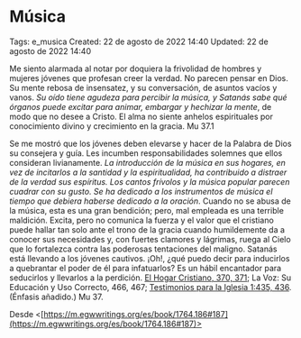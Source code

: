 # Música

Tags: e_musica
Created: 22 de agosto de 2022 14:40
Updated: 22 de agosto de 2022 14:40

Me siento alarmada al notar por doquiera la frivolidad de hombres y mujeres jóvenes que profesan creer la verdad. No parecen pensar en Dios. Su mente rebosa de insensatez, y su conversación, de asuntos vacíos y vanos. *Su oído tiene agudeza para percibir la música, y Satanás sabe qué órganos puede excitar para animar, embargar y hechizar la mente*, de modo que no desee a Cristo. El alma no siente anhelos espirituales por conocimiento divino y crecimiento en la gracia. Mu 37.1

Se me mostró que los jóvenes deben elevarse y hacer de la Palabra de Dios su consejera y guía. Les incumben responsabilidades solemnes que ellos consideran livianamente. *La introducción de la música en sus hogares, en vez de incitarlos a la santidad y la espiritualidad, ha contribuido a distraer de la verdad sus espíritus. Los cantos frívolos y la música popular parecen cuadrar con su gusto. Se ha dedicado a los instrumentos de música el tiempo que debiera haberse dedicado a la oración*. Cuando no se abusa de la música, esta es una gran bendición; pero, mal empleada es una terrible maldición. Excita, pero no comunica la fuerza y el valor que el cristiano puede hallar tan solo ante el trono de la gracia cuando humildemente da a conocer sus necesidades y, con fuertes clamores y lágrimas, ruega al Cielo que lo fortalezca contra las poderosas tentaciones del maligno. Satanás está llevando a los jóvenes cautivos. ¡Oh!, ¿qué puedo decir para inducirlos a quebrantar el poder de él para infatuarlos? Es un hábil encantador para seducirlos y llevarlos a la perdición. [El Hogar Cristiano, 370, 371](https://m.egwwritings.org/es/book/177.1920#1920); La Voz: Su Educación y Uso Correcto, 466, 467; [Testimonios para la Iglesia 1:435, 436](https://m.egwwritings.org/es/book/234.2290#2290). (Énfasis añadido.) Mu 37.

Desde <[https://m.egwwritings.org/es/book/1764.186#187](https://m.egwwritings.org/es/book/1764.186#187)>